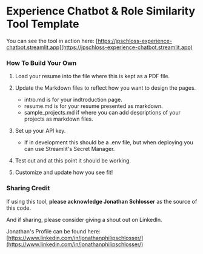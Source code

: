 # Experience Chatbot & Role Similarity Tool Template

You can see the tool in action here: [https://jpschloss-experience-chatbot.streamlit.app](https://jpschloss-experience-chatbot.streamlit.app)

### How To Build Your Own

1. Load your resume into the file where this is kept as a PDF file. 

2. Update the Markdown files to reflect how you want to design the pages. 
    - intro.md is for your indtroduction page. 
    - resume.md is for your resume presented as markdown. 
    - sample_projects.md if where you can add descriptions of your projects as markdown files. 

3. Set up your API key. 
    - If in development this should be a .env file, but when deploying you can use Streamlit's Secret Manager. 

4. Test out and at this point it should be working. 

5. Customize and update how you see fit! 

### Sharing Credit

If using this tool, **please acknowledge Jonathan Schlosser** as the source of this code.

And if sharing, please consider giving a shout out on LinkedIn. 

Jonathan's Profile can be found here: [https://www.linkedin.com/in/jonathanphilipschlosser/](https://www.linkedin.com/in/jonathanphilipschlosser/)

